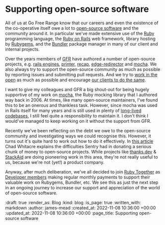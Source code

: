 Supporting open-source software
=======

All of us at Go Free Range know that our careers and even the existence of the co-operative itself owe a lot to [open-source software] and the community around it. In particular we've made extensive use of the [Ruby] programming language, the [Ruby on Rails] web framework, library hosting by [Rubygems], and the [Bundler] package manager in many of our client and internal projects.

Over the years members of [GFR] have authored a number of open-source projects, e.g. [rails engines], [printer], [recap], [edge-redirector] and [mocha]. We also always try to support the open-source community as much as possible by reporting issues and submitting pull requests. And we try to [work in the open][freerange-site] as much as possible and encourage [our clients to do the same][alphagov-whitehall].

I want to give my colleagues and GFR a big shout-out for being hugely supportive of my work on [mocha], the Ruby mocking library that I authored way back in 2006. At times, like many open-source maintainers, I've found this to be an onerous and thankless task. However, since mocha was used in Rails itself for many years and is still used in plenty of [long-lived codebases][shopify-engineering], I still feel quite a responsibility to maintain it. I don't think I would've managed to keep working on it without the support from GFR.

Recently we've been reflecting on the debt we owe to the open-source community and investigating ways we could recognise this. However, it turns out it's quite hard to work out how to do it effectively. In [this article][sentry-oss-donations] Chad Whitacre explains the difficulties Sentry had in donating a serious chunk of money to open-source projects. While projects like [thanks.dev] & [StackAid] are doing pioneering work in this area, they're not really useful to us, because we're not (yet!) a product company.

Anyway, after much deliberation, we've all decided to join [Ruby Together] as [Developer members][rubytogether-plans] making regular monthly payments to support their valuable work on Rubygems, Bundler, etc. We see this as just the next step in an ongoing journey to increase our support and appreciation of the world of open-source software.

[open-source software]: https://en.wikipedia.org/wiki/Open-source_software
[Ruby]: https://www.ruby-lang.org/
[Ruby on Rails]: https://rubyonrails.org/
[Rubygems]: https://rubygems.org/
[Bundler]: https://bundler.io/
[GFR]: /
[rails engines]: https://github.com/lazyatom/engines
[printer]: https://github.com/exciting-io/printer
[recap]: https://github.com/tomafro/recap
[edge-redirector]: https://github.com/floehopper/edge-redirector
[mocha]: https://github.com/freerange/mocha
[freerange-site]: https://github.com/freerange/site
[alphagov-whitehall]: https://github.com/alphagov/whitehall
[Ruby Together]: https://rubytogether.org/
[rubytogether-plans]: https://rubytogether.org/developers#plans
[sentry-oss-donations]: https://blog.sentry.io/2022/10/27/we-just-gave-260-028-dollars-to-open-source-maintainers/
[thanks.dev]: https://thanks.dev/
[StackAid]: https://www.stackaid.us/
[shopify-engineering]: https://shopify.engineering/

:draft: true
:render_as: Blog
:kind: blog
:is_page: true
:written_with: markdown
:author: james-mead
:created_at: 2022-11-08 10:36:00 +00:00
:updated_at: 2022-11-08 10:36:00 +00:00
:page_title: Supporting open-source software
